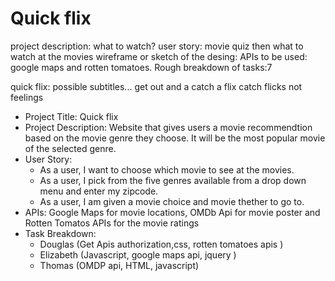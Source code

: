 # Quick flix 

project description: what to watch? 
user story: movie quiz then what to watch at the movies 
wireframe or sketch of the desing:
APIs to be used: google maps and rotten tomatoes.
Rough breakdown of tasks:7

quick flix:
possible subtitles... 
get out and a catch a flix 
catch flicks not feelings 

- Project Title: Quick flix
- Project Description: Website that gives users a movie recommendtion based on the movie genre they choose. It will be the most popular movie of the selected genre.  
- User Story:
    - As a user, I want to choose which movie to see at the movies. 
    - As a user, I pick from the five genres available from a drop down menu and enter my zipcode.
    - As a user, I am given a movie choice and movie thether to go to. 
- APIs: Google Maps for movie locations, OMDb Api for movie poster and Rotten Tomatos APIs for the movie ratings 
- Task Breakdown:
    - Douglas (Get Apis authorization,css, rotten tomatoes apis  )
    - Elizabeth (Javascript, google maps api, jquery )
    - Thomas (OMDP api, HTML, javascript)
